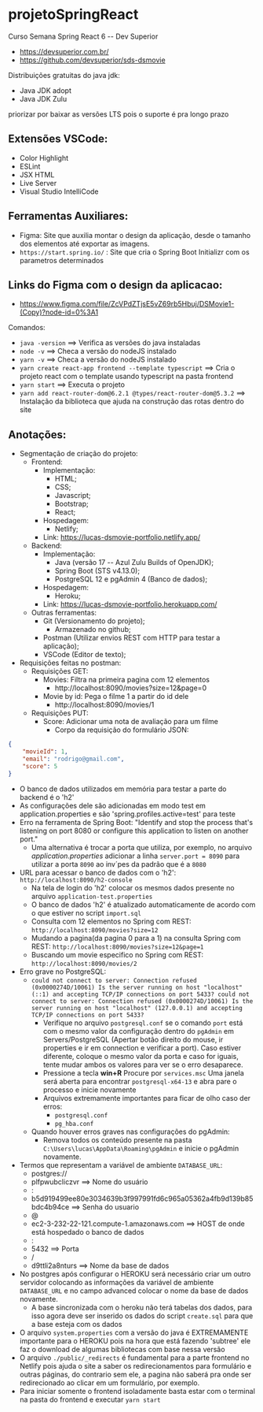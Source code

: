 # projetoSpringReact
Curso Semana Spring React 6 -- Dev Superior
- https://devsuperior.com.br/
- https://github.com/devsuperior/sds-dsmovie

Distribuições gratuitas do java jdk:
- Java JDK adopt
- Java JDK Zulu

priorizar por baixar as versões LTS pois o suporte é pra longo prazo

## Extensões VSCode:
- Color Highlight
- ESLint
- JSX HTML <tags />
- Live Server
- Visual Studio IntelliCode

## Ferramentas Auxiliares:
- Figma: Site que auxilia montar o design da aplicação, desde o tamanho dos elementos até exportar as imagens.
- `https://start.spring.io/` : Site que cria o Spring Boot Initializr com os parametros determinados

## Links do Figma com o design da aplicacao:
- https://www.figma.com/file/ZcVPdZTjsE5vZ69rb5Hbuj/DSMovie1-(Copy)?node-id=0%3A1


Comandos:
- `java -version` ==> Verifica as versões do java instaladas
- `node -v` ==> Checa a versão do nodeJS instalado
- `yarn -v` ==> Checa a versão do nodeJS instalado
- `yarn create react-app frontend --template typescript` ==> Cria o projeto react com o template usando typescript na pasta frontend
- `yarn start` ==> Executa o projeto
- `yarn add react-router-dom@6.2.1 @types/react-router-dom@5.3.2` ==> Instalação da biblioteca que ajuda na construção das rotas dentro do site


## Anotações:
- Segmentação de criação do projeto:
  - Frontend:
    - Implementação:
      - HTML;
      - CSS;
      - Javascript;
      - Bootstrap;
      - React;
    - Hospedagem:
      - Netlify;
    - Link: https://lucas-dsmovie-portfolio.netlify.app/
  - Backend:
    - Implementação:
      - Java (versão 17 -- Azul Zulu Builds of OpenJDK);
      - Spring Boot (STS v4.13.0);
      - PostgreSQL 12 e pgAdmin 4 (Banco de dados);
    - Hospedagem:
      - Heroku;
    - Link: https://lucas-dsmovie-portfolio.herokuapp.com/
  - Outras ferramentas:
    - Git (Versionamento do projeto);
      - Armazenado no github;
    - Postman (Utilizar envios REST com HTTP para testar a aplicação);
    - VSCode (Editor de texto);
- Requisições feitas no postman:
  - Requisições GET:
    - Movies: Filtra na primeira pagina com 12 elementos
      - http://localhost:8090/movies?size=12&page=0
    - Movie by id: Pega o filme 1 a partir do id dele
      - http://localhost:8090/movies/1
  - Requisições PUT:
    - Score: Adicionar uma nota de avaliação para um filme
      - Corpo da requisição do formulário JSON:
```JSON
{
    "movieId": 1,
    "email": "rodrigo@gmail.com",
    "score": 5
}
```
- O banco de dados utilizados em memória para testar a parte do backend é o 'h2'
- As configurações dele são adicionadas em modo test em application.properties e são 'spring.profiles.active=test' para teste
- Erro na ferramenta de Spring Boot: "Identify and stop the process that's listening on port 8080 or configure this application to listen on another port."
  - Uma alternativa é trocar a porta que utiliza, por exemplo, no arquivo <i>application.properties</i> adicionar a linha `server.port = 8090` para utilizar a porta `8090` ao inv´pes da padrão que é a `8080`
- URL para acessar o banco de dados com o 'h2': `http://localhost:8090/h2-console`
  - Na tela de login do 'h2' colocar os mesmos dados presente no arquivo `application-test.properties`
  - O banco de dados 'h2' é atualizado automaticamente de acordo com o que estiver no script `import.sql`
  - Consulta com 12 elementos no Spring com REST: `http://localhost:8090/movies?size=12` 
  - Mudando a pagina(da pagina 0 para a 1) na consulta Spring com REST: `http://localhost:8090/movies?size=12&page=1`
  - Buscando um movie especifico no Spring com REST: `http://localhost:8090/movies/2`
- Erro grave no PostgreSQL:
  - `could not connect to server: Connection refused (0x0000274D/10061) Is the server running on host "localhost" (::1) and accepting TCP/IP connections on port 5433? could not connect to server: Connection refused (0x0000274D/10061) Is the server running on host "localhost" (127.0.0.1) and accepting TCP/IP connections on port 5433?`
    - Verifique no arquivo `postgresql.conf` se o comando `port` está com o mesmo valor da configuração dentro do `pgAdmin` em Servers/PostgreSQL (Apertar botão direito do mouse, ir properties e ir em connection e verificar a port). Caso estiver diferente, coloque o mesmo valor da porta e caso for iguais, tente mudar ambos os valores para ver se o erro desaparece.
    - Pressione a tecla <b>win+R</b> Procure por `services.msc` Uma janela será aberta para encontrar `postgresql-x64-13` e abra pare o processo e inicie novamente
    - Arquivos extremamente importantes para ficar de olho caso der erros:
      - `postgresql.conf`
      - `pg_hba.conf`
  - Quando houver erros graves nas configurações do pgAdmin:
    - Remova todos os conteúdo presente na pasta `C:\Users\lucas\AppData\Roaming\pgAdmin` e inicie o pgAdmin novamente.
- Termos que representam a variável de ambiente `DATABASE_URL`:
  - postgres://
  - plfpwubcliczvr   ==> Nome do usuário
  - :
  - b5d919499ee80e3034639b3f997991fd6c965a05362a4fb9d139b85bdc4b94ce   ==> Senha do usuario
  - @
  - ec2-3-232-22-121.compute-1.amazonaws.com   ==> HOST de onde está hospedado o banco de dados
  - :
  - 5432   ==> Porta
  - /
  - d9ttli2a8nturs  ==> Nome da base de dados
- No postgres após configurar o HEROKU será necessário criar um outro servidor colocando as informações da variável de ambiente `DATABASE_URL` e no campo advanced colocar o nome da base de dados novamente.
  - A base sincronizada com o heroku não terá tabelas dos dados, para isso agora deve ser inserido os dados do script `create.sql` para que a base esteja com os dados
- O arquivo `system.properties` com a versão do java é EXTREMAMENTE importante para o HEROKU pois na hora que está fazendo 'subtree' ele faz o download de algumas bibliotecas com base nessa versão
- O arquivo `./public/_redirects` é fundamental para a parte frontend no Netlify pois ajuda o site a saber os redirecionamentos para formulário e outras páginas, do contrario sem ele, a pagina não saberá pra onde ser redirecionado ao clicar em um formulário, por exemplo.
- Para iniciar somente o frontend isoladamente basta estar com o terminal na pasta do frontend e executar `yarn start`